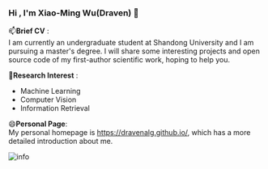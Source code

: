 ### Hi , I'm Xiao-Ming Wu(Draven) 👋

📫**Brief CV** :   
I am currently an undergraduate student at Shandong University and I am pursuing a master's degree. I will share some interesting projects and open source code of my first-author scientific work, hoping to help you.  

🌱**Research Interest** : 
- Machine Learning
- Computer Vision
- Information Retrieval  

😄**Personal Page**:   
My personal homepage is https://dravenalg.github.io/, which has a more detailed introduction about me.

![info](https://github-readme-stats.vercel.app/api?username=DravenALG&show_icons=true&count_private=true&hide=prs&theme=gruvbox)


<!--
**DravenALG/DravenALG** is a ✨ _special_ ✨ repository because its `README.md` (this file) appears on your GitHub profile.

Here are some ideas to get you started:

- 🔭 I’m currently working on ...
- 🌱 I’m currently learning ...
- 👯 I’m looking to collaborate on ...
- 🤔 I’m looking for help with ...
- 💬 Ask me about ...
- 📫 How to reach me: ...
- 😄 Pronouns: ...
- ⚡ Fun fact: ...
-->
